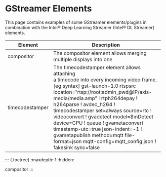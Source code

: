 # GStreamer Elements

This page contains examples of some GStreamer elements/plugins in
combination with the Intel® Deep Learning Streamer (Intel® DL Streamer)
elements.

| Element | Description |
|---|---|
| compositor | The compositor element allows merging multiple displays into one |
| timecodestamper | The timecodestamper element allows attaching<br>a timecode into every incoming video frame.<br>[eg syntax] gst-launch-1.0 rtspsrc location=”rtsp://root:admin_pwd@IP/axis-media/media.amp” ! rtph264depay ! h264parse ! avdec_h264 !<br>timecodestamper set=always source=rtc ! videoconvert  ! gvadetect model=$mDetect device=CPU ! queue ! gvametaconvert timestamp-utc=true json-indent=-1 !<br>gvametapublish method=mqtt file-format=json  mqtt-config=mqtt_config.json ! fakesink sync=false <br> |

::: {.toctree}
:maxdepth: 1
:hidden:

compositor
:::
